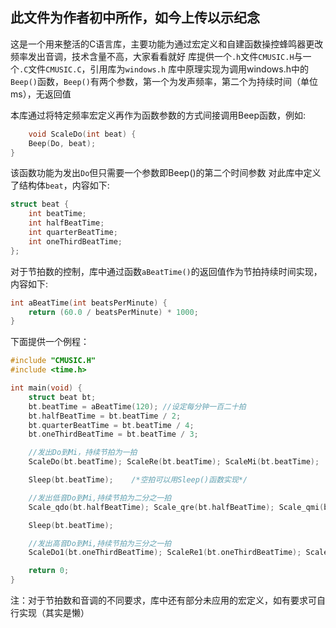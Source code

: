 ## 此文件为作者初中所作，如今上传以示纪念


这是一个用来整活的C语言库，主要功能为通过宏定义和自建函数操控蜂鸣器更改频率发出音调，技术含量不高，大家看看就好
库提供一个`.h`文件`CMUSIC.H`与一个`.C`文件`CMUSIC.C`，引用库为`windows.h`
库中原理实现为调用windows.h中的`Beep()`函数，`Beep()`有两个参数，第一个为发声频率，第二个为持续时间（单位ms），无返回值

本库通过将特定频率宏定义再作为函数参数的方式间接调用Beep函数，例如:

```c
    void ScaleDo(int beat) {
    Beep(Do, beat);
}
```

该函数功能为发出`Do`但只需要一个参数即Beep()的第二个时间参数
对此库中定义了结构体`beat`，内容如下:

```c
struct beat {
    int beatTime;
    int halfBeatTime;
    int quarterBeatTime;
    int oneThirdBeatTime;
};
```

对于节拍数的控制，库中通过函数`aBeatTime()`的返回值作为节拍持续时间实现，内容如下:

```c
int aBeatTime(int beatsPerMinute) {
    return (60.0 / beatsPerMinute) * 1000;
}
```

下面提供一个例程：

```c
#include "CMUSIC.H"
#include <time.h>

int main(void) {
    struct beat bt;
    bt.beatTime = aBeatTime(120); //设定每分钟一百二十拍
    bt.halfBeatTime = bt.beatTime / 2;
    bt.quarterBeatTime = bt.beatTime / 4;
    bt.oneThirdBeatTime = bt.beatTime / 3;

    //发出Do到Mi，持续节拍为一拍
    ScaleDo(bt.beatTime); ScaleRe(bt.beatTime); ScaleMi(bt.beatTime);

    Sleep(bt.beatTime);    /*空拍可以用Sleep()函数实现*/

    //发出低音Do到Mi,持续节拍为二分之一拍
    Scale_qdo(bt.halfBeatTime); Scale_qre(bt.halfBeatTime); Scale_qmi(bt.halfBeatTime);

    Sleep(bt.beatTime);

    //发出高音Do到Mi,持续节拍为三分之一拍
    ScaleDo1(bt.oneThirdBeatTime); ScaleRe1(bt.oneThirdBeatTime); ScaleMi1(bt.oneThirdBeatTime);

    return 0;
}
```

注：对于节拍数和音调的不同要求，库中还有部分未应用的宏定义，如有要求可自行实现（其实是懒）
